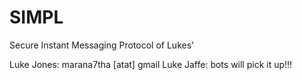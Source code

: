 SIMPL
=====
Secure Instant Messaging Protocol of Lukes'

Luke Jones: marana7tha [atat] gmail
Luke Jaffe: bots will pick it up!!!
